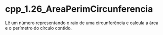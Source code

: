 # cpp_1.26_AreaPerimCircunferencia
Lê um número representando o raio de uma circunferência e calcula a área e o perímetro do  círculo contido.
